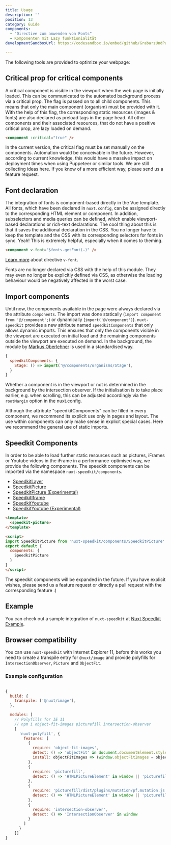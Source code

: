 ```yaml
---
title: Usage
description: ''
position: 13
category: Guide
components:
  - "Directive zum anwenden von Fonts"
  - Komponenten mit Lazy funktionialität
developmentSandboxUrl: https://codesandbox.io/embed/github/GrabarzUndPartner/nuxt-speedkit-example/tree/main/?hidenavigation=1&theme=dark

---
```


The following tools are provided to optimize your webpage:

## Critical prop for critical components

A critical component is visible in the viewport when the web page is initially loaded. This can be communicated to the automated background process via a critical prop. The flag is passed on to all child components. This means that only the main component (organism) must be provided with it. With the help of this flag, the corresponding static resources (images & fonts) are also declared as preload tags in the page head. All other components and their associated resources, that do not have a positive critical prop, are lazy loaded on demand.

```html
<component :critical="true" />
```

<alert type="info">
In the current version, the critical flag must be set manually on the components. Automation would be conceivable in the future. However, according to current knowledge, this would have a massive impact on deployment times when using Puppeteer or similar tools. We are still collecting ideas here. If you know of a more efficient way, please send us a feature request.
</alert>

## Font declaration

The integration of fonts is component-based directly in the Vue template. All fonts, which have been declared in `nuxt.config`, can be assigned directly to the corresponding HTML element or component. In addition, subselectors and media queries can be defined, which enable viewport-based declarations or rich-text declarations. 
The cool thing about this is that it saves the additional declaration in the CSS. You no longer have to keep the template and the CSS with its corresponding selectors for fonts in sync. Yeah! This is extremely helpful, especially when it comes to theming.

```html
<component v-font="$fonts.getFont(…)" />
```

[Learn more](/directives/v-font) about directive `v-font`.

<alert type="warning">
Fonts are no longer declared via CSS with the help of this module. They may even no longer be explicitly defined via CSS, as otherwise the loading behaviour would be negatively affected in the worst case.
</alert>

## Import components

Until now, the components available in the page were always declared via the attribute `components`. The import was done statically (`import component from '@/component';`) or dynamically (`import('@/component')`). `nuxt-speedkit` provides a new attribute named `speedkitComponents` that only allows dynamic imports. This ensures that only the components visible in the viewport are executed on initial load and the remaining components outside the viewport are executed on demand. In the background, the module by [Markus Oberlehner](https://github.com/maoberlehner/vue-lazy-hydration) is used in a standardised way.

```js
{
  speedkitComponents: {
    Stage: () => import('@/components/organisms/Stage'),
  }
}
```

Whether a component is in the viewport or not is determined in the background by the intersection observer. If the initialisation is to take place earlier, e.g. when scrolling, this can be adjusted accordingly via the `rootMargin` option in the <nuxt-link to="/options#components">nuxt.config</nuxt-link>.

<alert type="warning">
Although the attribute "speedkitComponents" can be filled in every component, we recommend its explicit use only in pages and layout. The use within components can only make sense in explicit special cases. Here we recommend the general use of static imports.
</alert>

## Speedkit Components

In order to be able to load further static resources such as pictures, iFrames or Youtube videos in the iFrame in a performance-optimised way, we provide the following components. The speedkit components can be imported via the namespace `nuxt-speedkit/components`.

- [SpeedkitLayer](/components/speedkit-layer)
- [SpeedkitPicture](/components/speedkit-picture)
- [SpeedkitPicture (Experimental)](/components/experimental-speedkit-picture)
- [SpeedkitIframe](/components/speedkit-iframe)
- [SpeedkitYoutube](/components/speedkit-youtube)
- [SpeedkitYoutube (Experimental)](/components/experimental-speedkit-youtube)

```html
<template>
  <speedkit-picture>
</template>

<script>
import SpeedkitPicture from 'nuxt-speedkit/components/SpeedkitPicture'
export default {
  components: {
    SpeedkitPicture
  }
}
</script>
```

<alert type="info">
The speedkit components will be expanded in the future. If you have explicit wishes, please send us a feature request or directly a pull request with the corresponding feature :)
</alert>

## Example

You can check out a sample integration of `nuxt-speedkit` at [Nuxt Speedkit Example](https://github.com/GrabarzUndPartner/nuxt-custom-speedkit).

<code-sandbox :src="developmentSandboxUrl"></code-sandbox>

## Browser compatibility

You can use `nuxt-speedkit` with Internet Explorer 11, before this works you need to create a transpile entry for `@nuxt/image` and provide polyfills for `IntersectionObserver`, `Picture` and `ObjectFit`.

### Example configuration

```js

{
  build: {
    transpile: ['@nuxt/image'],
  },

  modules: [
    // Polyfills for IE 11
    // npm i object-fit-images picturefill intersection-observer
    [
      'nuxt-polyfill', {
        features: [
          {
            require: 'object-fit-images',
            detect: () => 'objectFit' in document.documentElement.style,
            install: objectFitImages => (window.objectFitImages = objectFitImages)
          },
          {
            require: 'picturefill',
            detect: () => 'HTMLPictureElement' in window || 'picturefill' in window
          },
          {
            require: 'picturefill/dist/plugins/mutation/pf.mutation.js',
            detect: () => 'HTMLPictureElement' in window || 'picturefill' in window
          },
          {
            require: 'intersection-observer',
            detect: () => 'IntersectionObserver' in window
          }
        ]
      }
    ]]
}

```
